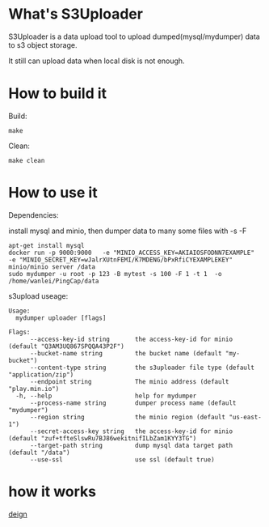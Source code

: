 # What's S3Uploader
S3Uploader is a data upload tool to upload dumped(mysql/mydumper) data to s3 object storage.

It still can upload data when local disk is not enough.

# How to build it
Build:
```
make
```

Clean:
```
make clean
```

# How to use it
Dependencies:
 
install mysql and minio, then dumper data to many some files with -s -F
```
apt-get install mysql
docker run -p 9000:9000   -e "MINIO_ACCESS_KEY=AKIAIOSFODNN7EXAMPLE"   -e "MINIO_SECRET_KEY=wJalrXUtnFEMI/K7MDENG/bPxRfiCYEXAMPLEKEY"   minio/minio server /data
sudo mydumper -u root -p 123 -B mytest -s 100 -F 1 -t 1  -o /home/wanlei/PingCap/data
```

s3upload useage:
```
Usage:
  mydumper uploader [flags]

Flags:
      --access-key-id string       the access-key-id for minio (default "Q3AM3UQ867SPQQA43P2F")
      --bucket-name string         the bucket name (default "my-bucket")
      --content-type string        the s3uploader file type (default "application/zip")
      --endpoint string            The minio address (default "play.min.io")
  -h, --help                       help for mydumper
      --process-name string        dumper process name (default "mydumper")
      --region string              the minio region (default "us-east-1")
      --secret-access-key string   the access-key-id for minio (default "zuf+tfteSlswRu7BJ86wekitnifILbZam1KYY3TG")
      --target-path string         dump mysql data target path (default "/data")
      --use-ssl                    use ssl (default true)
```


# how it works
[deign](./doc/design.md)

